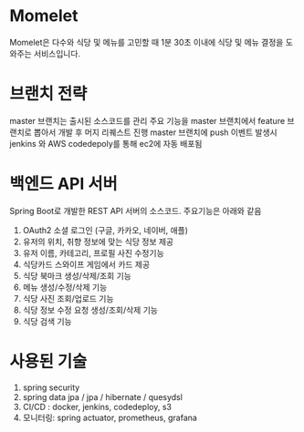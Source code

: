 # Momelet
Momelet은 다수와 식당 및 메뉴를 고민할 때 1분 30초 이내에 식당 및 메뉴 결정을 도와주는 서비스입니다.

# 브랜치 전략
master 브랜치는 출시된 소스코드를 관리
주요 기능을 master 브랜치에서 feature 브랜치로 뽑아서 개발 후 머지 리퀘스트 진행
master 브랜치에 push 이벤트 발생시 jenkins 와 AWS codedepoly를 통해 ec2에 자동 배포됨

# 백엔드 API 서버
Spring Boot로 개발한 REST API 서버의 소스코드.
주요기능은 아래와 같음

1. OAuth2 소셜 로그인 (구글, 카카오, 네이버, 애플)
2. 유저의 위치, 취향 정보에 맞는 식당 정보 제공
3. 유저 이름, 카테고리, 프로필 사진 수정기능 
4. 식당카드 스와이프 게임에서 카드 제공
5. 식당 북마크 생성/삭제/조회 기능
6. 메뉴 생성/수정/삭제 기능
7. 식당 사진 조회/업로드 기능
8. 식당 정보 수정 요청 생성/조회/삭제 기능
9. 식당 검색 기능

# 사용된 기술
1. spring security
2. spring data jpa / jpa / hibernate / quesydsl
3. CI/CD : docker, jenkins, codedeploy, s3
4. 모니터링: spring actuator, prometheus, grafana